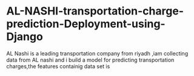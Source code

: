 # AL-NASHI-transportation-charge-prediction-Deployment-using-Django
AL Nashi is a leading transportation company from riyadh ,iam collecting data from AL nashi
and i build a model for predicting transportation charges,the features containig data set
is
